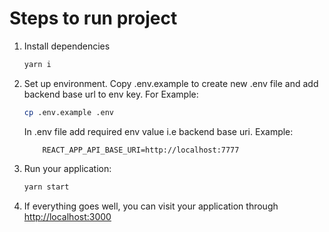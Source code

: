 # Steps to run project
1) Install dependencies
    ```bash
    yarn i
    ```
2) Set up environment. Copy .env.example to create new .env file and add backend base url to env key. For Example: 
    ```bash
    cp .env.example .env
    ```
    In .env file add required env value i.e backend base uri. Example:
    ```env
        REACT_APP_API_BASE_URI=http://localhost:7777
    ```
3) Run your application:
    ```bash
    yarn start
    ```
4) If everything goes well, you can visit your application through [http://localhost:3000](http://localhost:3000) 
